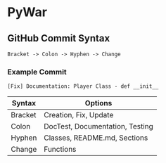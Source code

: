 # PyWar

## GitHub Commit Syntax

    Bracket -> Colon -> Hyphen -> Change

### Example Commit

    [Fix] Documentation: Player Class - def __init__

|   Syntax    | Options                                   |
| ----------- | -----------                               |
| Bracket     | Creation, Fix, Update                     |
| Colon       | DocTest, Documentation, Testing           |
| Hyphen      | Classes, README.md, Sections              |
| Change      | Functions                                 |


